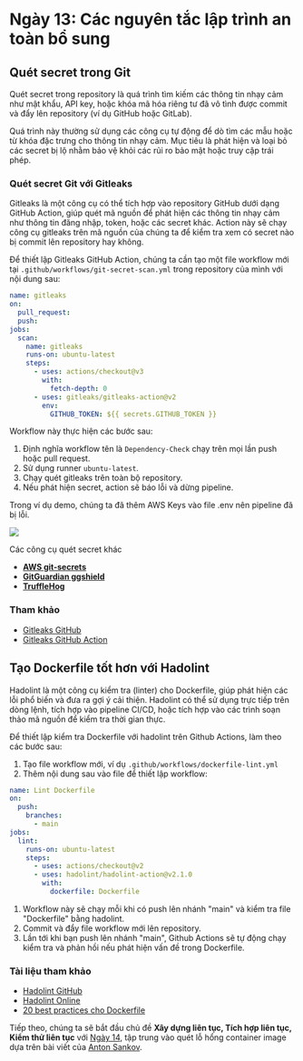 # Ngày 13: Các nguyên tắc lập trình an toàn bổ sung

## Quét secret trong Git

Quét secret trong repository là quá trình tìm kiếm các thông tin nhạy cảm như mật khẩu, API key, hoặc khóa mã hóa riêng tư đã vô tình được commit và đẩy lên repository (ví dụ GitHub hoặc GitLab). 

Quá trình này thường sử dụng các công cụ tự động để dò tìm các mẫu hoặc từ khóa đặc trưng cho thông tin nhạy cảm. Mục tiêu là phát hiện và loại bỏ các secret bị lộ nhằm bảo vệ khỏi các rủi ro bảo mật hoặc truy cập trái phép.

### Quét secret Git với Gitleaks

Gitleaks là một công cụ có thể tích hợp vào repository GitHub dưới dạng GitHub Action, giúp quét mã nguồn để phát hiện các thông tin nhạy cảm như thông tin đăng nhập, token, hoặc các secret khác. Action này sẽ chạy công cụ gitleaks trên mã nguồn của chúng ta để kiểm tra xem có secret nào bị commit lên repository hay không.

Để thiết lập Gitleaks GitHub Action, chúng ta cần tạo một file workflow mới tại `.github/workflows/git-secret-scan.yml` trong repository của mình với nội dung sau:

```yaml
name: gitleaks
on:
  pull_request:
  push:
jobs:
  scan:
    name: gitleaks
    runs-on: ubuntu-latest
    steps:
      - uses: actions/checkout@v3
        with:
          fetch-depth: 0
      - uses: gitleaks/gitleaks-action@v2
        env:
          GITHUB_TOKEN: ${{ secrets.GITHUB_TOKEN }}
```

Workflow này thực hiện các bước sau:

1. Định nghĩa workflow tên là `Dependency-Check` chạy trên mọi lần push hoặc pull request.
2. Sử dụng runner `ubuntu-latest`.
3. Chạy quét gitleaks trên toàn bộ repository.
4. Nếu phát hiện secret, action sẽ báo lỗi và dừng pipeline.

Trong ví dụ demo, chúng ta đã thêm AWS Keys vào file .env nên pipeline đã bị lỗi.

![](images/day13-1.png)

Các công cụ quét secret khác

- [**AWS git-secrets**](https://github.com/awslabs/git-secrets)
- **[GitGuardian ggshield](https://github.com/GitGuardian/ggshield)**
- **[TruffleHog](https://github.com/trufflesecurity/trufflehog)**

### Tham khảo
- [Gitleaks GitHub](https://github.com/zricethezav/gitleaks)
- [Gitleaks GitHub Action](https://github.com/gitleaks/gitleaks-action)

## Tạo Dockerfile tốt hơn với Hadolint

Hadolint là một công cụ kiểm tra (linter) cho Dockerfile, giúp phát hiện các lỗi phổ biến và đưa ra gợi ý cải thiện. Hadolint có thể sử dụng trực tiếp trên dòng lệnh, tích hợp vào pipeline CI/CD, hoặc tích hợp vào các trình soạn thảo mã nguồn để kiểm tra thời gian thực.

Để thiết lập kiểm tra Dockerfile với hadolint trên Github Actions, làm theo các bước sau:

1. Tạo file workflow mới, ví dụ `.github/workflows/dockerfile-lint.yml`
2. Thêm nội dung sau vào file để thiết lập workflow:

```yaml
name: Lint Dockerfile
on:
  push:
    branches:
      - main
jobs:
  lint:
    runs-on: ubuntu-latest
    steps:
      - uses: actions/checkout@v2 
      - uses: hadolint/hadolint-action@v2.1.0
        with:
          dockerfile: Dockerfile
```

1. Workflow này sẽ chạy mỗi khi có push lên nhánh "main" và kiểm tra file "Dockerfile" bằng hadolint.
2. Commit và đẩy file workflow mới lên repository.
3. Lần tới khi bạn push lên nhánh "main", Github Actions sẽ tự động chạy kiểm tra và phản hồi nếu phát hiện vấn đề trong Dockerfile.

### Tài liệu tham khảo

- [Hadolint GitHub](https://github.com/hadolint/hadolint)
- [Hadolint Online](https://hadolint.github.io/hadolint/)
- [20 best practices cho Dockerfile](https://sysdig.com/blog/dockerfile-best-practices/)


Tiếp theo, chúng ta sẽ bắt đầu chủ đề **Xây dựng liên tục, Tích hợp liên tục, Kiểm thử liên tục** với [Ngày 14](day14.md), tập trung vào quét lỗ hổng container image dựa trên bài viết của [Anton Sankov](https://twitter.com/a_sankov).